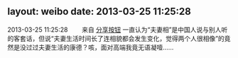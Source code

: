 layout: weibo
date: 2013-03-25 11:25:28
---
<meta name="referrer" content="no-referrer" />

2013-03-25 11:25:28  &nbsp;&nbsp;&nbsp;&nbsp;&nbsp;&nbsp; 来自 <a href="http://app.weibo.com/t/feed/cUcI1A" rel="nofollow">分享按钮</a>
一直认为“夫妻相”是中国人说与别人听的客套话，但说“夫妻生活时间长了连相貌都会发生变化，觉得两个人很相像”的竟然是没过过夫妻生活的康德？咳，面对高端我竟无语凝噎…… ​​​
